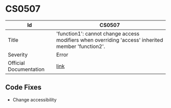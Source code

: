 # CS0507

| Id                     | CS0507                                                                                              |
| ---------------------- | --------------------------------------------------------------------------------------------------- |
| Title                  | 'function1': cannot change access modifiers when overriding 'access' inherited member 'function2'\. |
| Severity               | Error                                                                                               |
| Official Documentation | [link](http://docs.microsoft.com/en-us/dotnet/csharp/language-reference/compiler-messages/cs0507)   |

## Code Fixes

* Change accessibility

